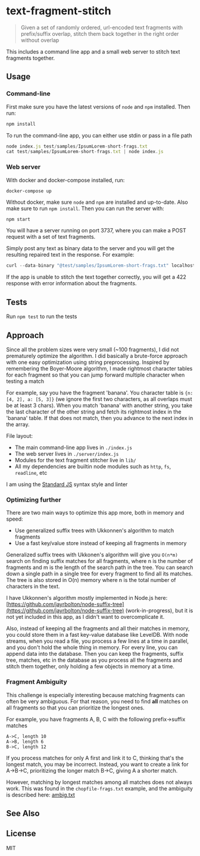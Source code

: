 # text-fragment-stitch

> Given a set of randomly ordered, url-encoded text fragments with prefix/suffix overlap, stitch them back together in the right order without overlap

This includes a command line app and a small web server to stitch text fragments together.

## Usage

### Command-line

First make sure you have the latest versions of `node` and `npm` installed. Then run:

```js
npm install
```

To run the command-line app, you can either use stdin or pass in a file path

```js
node index.js test/samples/IpsumLorem-short-frags.txt
cat test/samples/IpsumLorem-short-frags.txt | node index.js
```

### Web server

With docker and docker-compose installed, run:

```
docker-compose up
```

Without docker, make sure `node` and `npm` are installed and up-to-date. Also make sure to run `npm install`. Then you can run the server with:

```js
npm start
```

You will have a server running on port 3737, where you can make a POST request with a set of text fragments.

Simply post any text as binary data to the server and you will get the resulting repaired text in the response. For example:

```js
curl --data-binary "@test/samples/IpsumLorem-short-frags.txt" localhost:3737 
```

If the app is unable to stitch the text together correctly, you will get a 422 response with error information about the fragments.

## Tests

Run `npm test` to run the tests

## Approach

Since all the problem sizes were very small (~100 fragments), I did not prematurely optimize the algorithm. I did basically a brute-force approach with one easy optimization using string preprocessing. Inspired by remembering the Boyer-Moore algorithm, I made rightmost character tables for each fragment so that you can jump forward multiple character when testing a match

For example, say you have the fragment 'banana'. You character table is `{n: [4, 2], a: [5, 3]}` (we ignore the first two characters, as all overlaps must be at least 3 chars). When you match 'banana' with another string, you take the last character of the other string and fetch its rightmost index in the 'banana' table. If that does not match, then you advance to the next index in the array.

File layout:
* The main command-line app lives in `./index.js`
* The web server lives in `./server/index.js`
* Modules for the text fragment stitcher live in `lib/`
* All my dependencies are builtin node modules such as `http`, `fs`, `readline`, etc

I am using the [Standard JS](https://github.com/standard/standard) syntax style and linter

### Optimizing further

There are two main ways to optimize this app more, both in memory and speed:
* Use generalized suffix trees with Ukkonnen's algorithm to match fragments
* Use a fast key/value store instead of keeping all fragments in memory

Generalized suffix trees with Ukkonen's algorithm will give you `O(n*m)` search on finding suffix matches for all fragments, where n is the number of fragments and m is the length of the search path in the tree. You can search down a single path in a single tree for every fragment to find all its matches. The tree is also stored in O(n) memory where n is the total number of characters in the text.

I have Ukkonnen's algorithm mostly implemented in Node.js here: [https://github.com/jayrbolton/node-suffix-tree](https://github.com/jayrbolton/node-suffix-tree) (work-in-progress), but it is not yet included in this app, as I didn't want to overcomplicate it.

Also, instead of keeping all the fragments and all their matches in memory, you could store them in a fast key-value database like LevelDB. With node streams, when you read a file, you process a few lines at a time in parallel, and you don't hold the whole thing in memory. For every line, you can append data into the database. Then you can keep the fragments, suffix tree, matches, etc in the database as you process all the fragments and stitch them together, only holding a few objects in memory at a time.

### Fragment Ambiguity

This challenge is especially interesting because matching fragments can often be very ambiguous. For that reason, you need to find **all** matches on all fragments so that you can prioritize the longest ones.

For example, you have fragments A, B, C with the following prefix->suffix matches

```
A->C, length 10
A->B, length 6
B->C, length 12
```

If you process matches for only A first and link it to C, thinking that's the longest match, you may be incorrect. Instead, you want to create a link for A->B->C, prioritizing the longer match B->C, giving A a shorter match.

However, matching by longest matches among all matches does not always work. This was found in the `chopfile-frags.txt` example, and the ambiguity is described here: [ambig.txt](/docs/ambig.txt)

## See Also

## License

MIT

